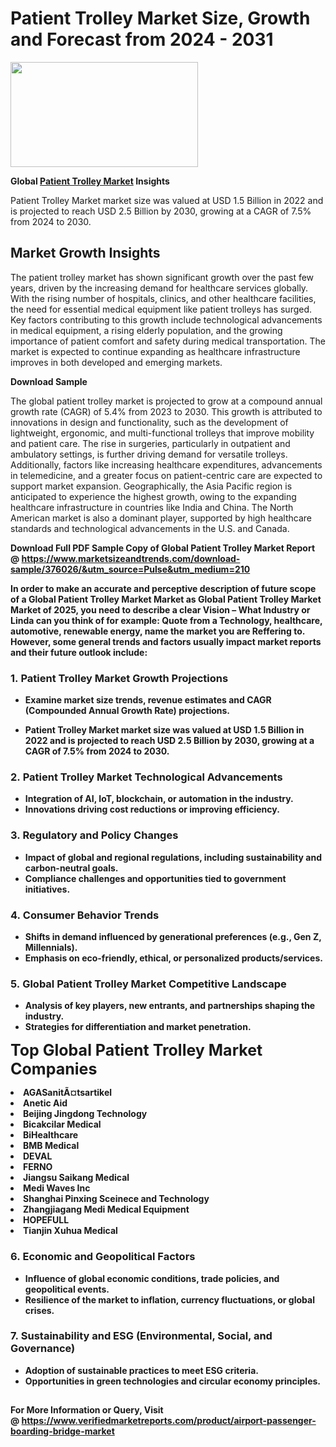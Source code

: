 <H1>Patient Trolley Market Size, Growth and Forecast from 2024 - 2031</H1><img class="aligncenter size-medium wp-image-584254" src="https://thirdeyenews.in/wp-content/uploads/2024/09/Global-Market-Research-300x168.jpeg" alt="" width="300" height="168" /><p><strong>Global&nbsp;<a href="https://www.marketsizeandtrends.com/download-sample/376026/&amp;utm_source=Pulse&amp;utm_medium=210">Patient Trolley Market</a> Insights</strong></p><p>Patient Trolley Market market size was valued at USD 1.5 Billion in 2022 and is projected to reach USD 2.5 Billion by 2030, growing at a CAGR of 7.5% from 2024 to 2030.</p><p><h2>Market Growth Insights</h2> <p>The patient trolley market has shown significant growth over the past few years, driven by the increasing demand for healthcare services globally. With the rising number of hospitals, clinics, and other healthcare facilities, the need for essential medical equipment like patient trolleys has surged. Key factors contributing to this growth include technological advancements in medical equipment, a rising elderly population, and the growing importance of patient comfort and safety during medical transportation. The market is expected to continue expanding as healthcare infrastructure improves in both developed and emerging markets.</p> <p><strong>Download Sample</strong></p> <p>The global patient trolley market is projected to grow at a compound annual growth rate (CAGR) of 5.4% from 2023 to 2030. This growth is attributed to innovations in design and functionality, such as the development of lightweight, ergonomic, and multi-functional trolleys that improve mobility and patient care. The rise in surgeries, particularly in outpatient and ambulatory settings, is further driving demand for versatile trolleys. Additionally, factors like increasing healthcare expenditures, advancements in telemedicine, and a greater focus on patient-centric care are expected to support market expansion. Geographically, the Asia Pacific region is anticipated to experience the highest growth, owing to the expanding healthcare infrastructure in countries like India and China. The North American market is also a dominant player, supported by high healthcare standards and technological advancements in the U.S. and Canada.</p> <p><strong></p><p><span class=""><strong>Download Full PDF Sample Copy of Global Patient Trolley Market Report</strong> @ <a href="https://www.marketsizeandtrends.com/download-sample/376026/&amp;utm_source=Pulse&amp;utm_medium=210" target="_blank">https://www.marketsizeandtrends.com/download-sample/376026/&amp;utm_source=Pulse&amp;utm_medium=210</a></span></p><p>In order to make an accurate and perceptive description of future scope of a Global&nbsp;Patient Trolley Market Market as Global&nbsp;Patient Trolley Market Market of 2025, you need to describe a clear Vision &ndash; What Industry or Linda can you think of for example: Quote from a Technology, healthcare, automotive, renewable energy, name the market you are Reffering to. However, some general trends and factors usually impact market reports and their future outlook include:</p><h3>1.&nbsp;<strong>Patient Trolley Market Growth Projections</strong></h3><ul><li>Examine market size trends, revenue estimates and CAGR (Compounded Annual Growth Rate) projections.</li><li><p>Patient Trolley Market market size was valued at USD 1.5 Billion in 2022 and is projected to reach USD 2.5 Billion by 2030, growing at a CAGR of 7.5% from 2024 to 2030.</p></li></ul><h3>2.&nbsp;<strong>Patient Trolley Market Technological Advancements</strong></h3><ul><li>Integration of AI, IoT, blockchain, or automation in the industry.</li><li>Innovations driving cost reductions or improving efficiency.</li></ul><h3>3.&nbsp;<strong>Regulatory and Policy Changes</strong></h3><ul><li>Impact of global and regional regulations, including sustainability and carbon-neutral goals.</li><li>Compliance challenges and opportunities tied to government initiatives.</li></ul><h3>4.&nbsp;<strong>Consumer Behavior Trends</strong></h3><ul><li>Shifts in demand influenced by generational preferences (e.g., Gen Z, Millennials).</li><li>Emphasis on eco-friendly, ethical, or personalized products/services.</li></ul><h3>5.&nbsp;<strong>Global Patient Trolley Market Competitive Landscape</strong></h3><ul><li>Analysis of key players, new entrants, and partnerships shaping the industry.</li><li>Strategies for differentiation and market penetration.</li></ul><p data-pm-slice="1 1 []"><span style="color: inherit; font-family: inherit; font-size: 25px;">Top Global Patient Trolley Market Companies</span></p><div class="" data-test-id=""><p><li>AGASanitÃ¤tsartikel</li><li> Anetic Aid</li><li> Beijing Jingdong Technology</li><li> Bicakcilar Medical</li><li> BiHealthcare</li><li> BMB Medical</li><li> DEVAL</li><li> FERNO</li><li> Jiangsu Saikang Medical</li><li> Medi Waves Inc</li><li> Shanghai Pinxing Sceinece and Technology</li><li> Zhangjiagang Medi Medical Equipment</li><li> HOPEFULL</li><li> Tianjin Xuhua Medical</li></p></div><h3>6.&nbsp;<strong>Economic and Geopolitical Factors</strong></h3><ul><li>Influence of global economic conditions, trade policies, and geopolitical events.</li><li>Resilience of the market to inflation, currency fluctuations, or global crises.</li></ul><h3>7.&nbsp;<strong>Sustainability and ESG (Environmental, Social, and Governance)</strong></h3><ul><li>Adoption of sustainable practices to meet ESG criteria.</li><li>Opportunities in green technologies and circular economy principles.</li></ul><h2><strong style="font-size: 14px;">For More Information or Query, Visit @&nbsp;</strong><a style="background-color: #ffffff; font-size: 14px;" href="https://www.marketsizeandtrends.com/report/patient-trolley-market/" target="_blank">https://www.verifiedmarketreports.com/product/airport-passenger-boarding-bridge-market</a></h2>
